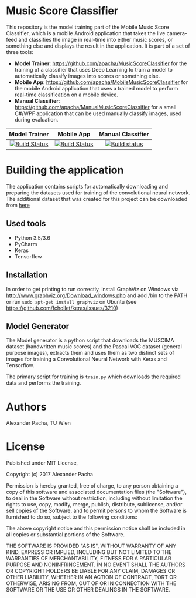 # Music Score Classifier

This repository is the model training part of the Mobile Music Score Classifier, which is a mobile Android application that takes the live camera-feed and classifies the image in real-time into either music scores, or something else and displays the result in the application.
It is part of a set of three tools:

* **Model Trainer**: https://github.com/apacha/MusicScoreClassifier for the training of a classifier that uses Deep Learning to train a model to automatically classify images into scores or something else.
* **Mobile App**: https://github.com/apacha/MobileMusicScoreClassifier for the mobile Android application that uses a trained model to perform real-time classification on a mobile device.
* **Manual Classifier**: https://github.com/apacha/ManualMusicScoreClassifier for a small C#/WPF application that can be used manually classify images, used during evaluation.

|Model Trainer|Mobile App|Manual Classifier|
|:----:|:-----:|:-----:|
|[![Build Status](https://travis-ci.org/apacha/MusicScoreClassifier.svg?branch=master)](https://travis-ci.org/apacha/MusicScoreClassifier)|[![Build Status](https://travis-ci.org/apacha/MobileMusicScoreClassifier.svg?branch=master)](https://travis-ci.org/apacha/MobileMusicScoreClassifier)|[![Build status](https://ci.appveyor.com/api/projects/status/4715vyioa98eje0k?svg=true)](https://ci.appveyor.com/project/apacha/manualmusicscoreclassifier)|


# Building the application
The application contains scripts for automatically downloading and preparing the datasets used for training of the convolutional neural network. The additional dataset that was created for this project can be downloaded from [here](https://owncloud.tuwien.ac.at/index.php/s/JHzEMlwCSw8lTFp)

## Used tools ##
- Python 3.5/3.6
- PyCharm
- Keras
- Tensorflow

## Installation ##
In order to get printing to run correctly, install GraphViz on Windows via http://www.graphviz.org/Download_windows.php and add /bin to the PATH or run `sudo apt-get install graphviz` on Ubuntu (see https://github.com/fchollet/keras/issues/3210)

## Model Generator
The Model generator is a python script that downloads the MUSCIMA dataset (handwritten music scores) and the Pascal VOC dataset (general purpose images), extracts them and uses them as two distinct sets of images for training a Convolutional Neural Network with Keras and Tensorflow.

The primary script for training is `train.py` which downloads the required data and performs the training.

# Authors
Alexander Pacha, TU Wien

# License

Published under MIT License,

Copyright (c) 2017 Alexander Pacha

Permission is hereby granted, free of charge, to any person obtaining a copy
of this software and associated documentation files (the "Software"), to deal
in the Software without restriction, including without limitation the rights
to use, copy, modify, merge, publish, distribute, sublicense, and/or sell
copies of the Software, and to permit persons to whom the Software is
furnished to do so, subject to the following conditions:

The above copyright notice and this permission notice shall be included in all
copies or substantial portions of the Software.

THE SOFTWARE IS PROVIDED "AS IS", WITHOUT WARRANTY OF ANY KIND, EXPRESS OR
IMPLIED, INCLUDING BUT NOT LIMITED TO THE WARRANTIES OF MERCHANTABILITY,
FITNESS FOR A PARTICULAR PURPOSE AND NONINFRINGEMENT. IN NO EVENT SHALL THE
AUTHORS OR COPYRIGHT HOLDERS BE LIABLE FOR ANY CLAIM, DAMAGES OR OTHER
LIABILITY, WHETHER IN AN ACTION OF CONTRACT, TORT OR OTHERWISE, ARISING FROM,
OUT OF OR IN CONNECTION WITH THE SOFTWARE OR THE USE OR OTHER DEALINGS IN THE
SOFTWARE.
